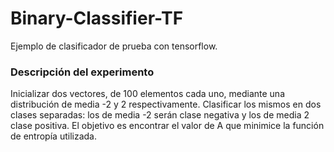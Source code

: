 # Binary-Classifier-TF
Ejemplo de clasificador de prueba con tensorflow.

### Descripción del experimento

Inicializar dos vectores, de 100 elementos cada uno, mediante una distribución de media -2 y 2 respectivamente. Clasificar los mismos en dos clases separadas: los de media -2 serán clase negativa y los de media 2 clase positiva.
El objetivo es encontrar el valor de A que minimice la función de entropía utilizada.




